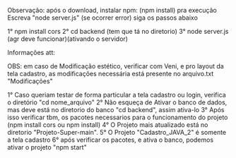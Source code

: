 Observação: após o download, instalar npm: (npm install) pra execução
Escreva "node server.js" (se ocorrer error) siga os passos abaixo

1° npm install cors
2° cd backend (tem que tá no diretorio)
3° node server.js (agr deve funcionar)(ativando o servidor)


Informações att:

OBS: em caso de Modificação estético, verificar com Veni, e pro layout da tela cadastro, as modificações necessária está presente no arquivo.txt "Modificações"

1° Caso queriam testar de forma particular a tela cadastro ou login, verifica o diretório "cd nome_arquivo"
2° Não esqueça de Ativar o banco de dados, mas deve está no diretorio do banco "cd backend", assim ativa-lo
3° Após isso verificar tbm, os pacotes necessarios para o funcionamento do projeto (npm install cors ou npm install)
4° O Projeto mais atualizado está no diretorio "Projeto-Super-main".
5° O Projeto "Cadastro_JAVA_2" é somente a tela cadastro
6° após verificar os pacotes, e ativa o banco, podemos ativar o projeto "npm start"